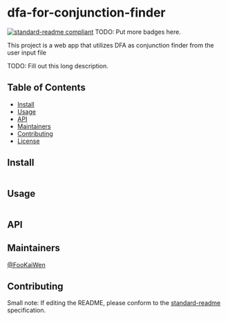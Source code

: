 # dfa-for-conjunction-finder

[![standard-readme compliant](https://img.shields.io/badge/standard--readme-OK-green.svg?style=flat-square)](https://github.com/RichardLitt/standard-readme)
TODO: Put more badges here.

This project is a web app that utilizes DFA as conjunction finder from the user input file

TODO: Fill out this long description.

## Table of Contents

- [Install](#install)
- [Usage](#usage)
- [API](#api)
- [Maintainers](#maintainers)
- [Contributing](#contributing)
- [License](#license)

## Install

```
```

## Usage

```
```

## API

## Maintainers

[@FooKaiWen](https://github.com/FooKaiWen)

## Contributing



Small note: If editing the README, please conform to the [standard-readme](https://github.com/RichardLitt/standard-readme) specification.
